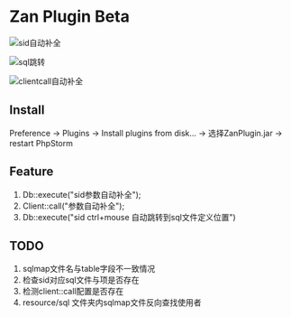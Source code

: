 # Zan Plugin Beta

![sid自动补全](http://gitlab.qima-inc.com/php-lib/zan-ide-plugin/raw/master/screenshot/completation_db_execute.gif)

![sql跳转](http://gitlab.qima-inc.com/php-lib/zan-ide-plugin/raw/master/screenshot/reference_sqlmap.gif)

![clientcall自动补全](http://gitlab.qima-inc.com/php-lib/zan-ide-plugin/raw/master/screenshot/completation_client_call.gif)

## Install

Preference -> Plugins -> Install plugins from disk... -> 选择ZanPlugin.jar -> restart PhpStorm

## Feature

1. Db::execute("sid参数自动补全");<br>
2. Client::call("参数自动补全");<br>
3. Db::execute("sid ctrl+mouse 自动跳转到sql文件定义位置")

## TODO

1. sqlmap文件名与table字段不一致情况
2. 检查sid对应sql文件与项是否存在
3. 检测client::call配置是否存在
4. resource/sql 文件夹内sqlmap文件反向查找使用者